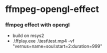 # ffmpeg-opengl-effect
### ffmpeg effect with opengl
- build on msys2
- .\ffplay.exe .\test\test.mp4 -vf "vernus=name=soul:start=2:duration=999"